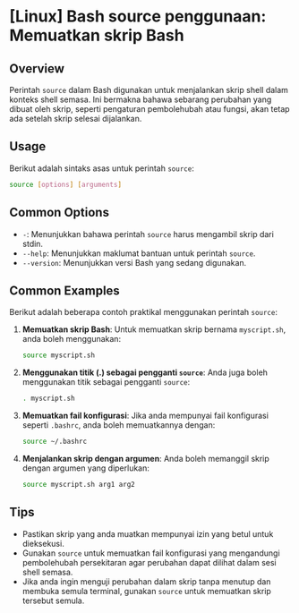 # [Linux] Bash source penggunaan: Memuatkan skrip Bash

## Overview
Perintah `source` dalam Bash digunakan untuk menjalankan skrip shell dalam konteks shell semasa. Ini bermakna bahawa sebarang perubahan yang dibuat oleh skrip, seperti pengaturan pembolehubah atau fungsi, akan tetap ada setelah skrip selesai dijalankan.

## Usage
Berikut adalah sintaks asas untuk perintah `source`:

```bash
source [options] [arguments]
```

## Common Options
- `-`: Menunjukkan bahawa perintah `source` harus mengambil skrip dari stdin.
- `--help`: Menunjukkan maklumat bantuan untuk perintah `source`.
- `--version`: Menunjukkan versi Bash yang sedang digunakan.

## Common Examples
Berikut adalah beberapa contoh praktikal menggunakan perintah `source`:

1. **Memuatkan skrip Bash**:
   Untuk memuatkan skrip bernama `myscript.sh`, anda boleh menggunakan:
   ```bash
   source myscript.sh
   ```

2. **Menggunakan titik (.) sebagai pengganti `source`**:
   Anda juga boleh menggunakan titik sebagai pengganti `source`:
   ```bash
   . myscript.sh
   ```

3. **Memuatkan fail konfigurasi**:
   Jika anda mempunyai fail konfigurasi seperti `.bashrc`, anda boleh memuatkannya dengan:
   ```bash
   source ~/.bashrc
   ```

4. **Menjalankan skrip dengan argumen**:
   Anda boleh memanggil skrip dengan argumen yang diperlukan:
   ```bash
   source myscript.sh arg1 arg2
   ```

## Tips
- Pastikan skrip yang anda muatkan mempunyai izin yang betul untuk dieksekusi.
- Gunakan `source` untuk memuatkan fail konfigurasi yang mengandungi pembolehubah persekitaran agar perubahan dapat dilihat dalam sesi shell semasa.
- Jika anda ingin menguji perubahan dalam skrip tanpa menutup dan membuka semula terminal, gunakan `source` untuk memuatkan skrip tersebut semula.